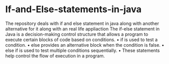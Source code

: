 # If-and-Else-statements-in-java
The repository deals with if and else statement in java along with another alternative for it along with an real life appliaction
The if-else statement in Java is a decision-making control structure that allows a program to execute certain blocks of code based on conditions.
•	if is used to test a condition.
•	else provides an alternative block when the condition is false.
•	else if is used to test multiple conditions sequentially.
•	These statements help control the flow of execution in a program.

